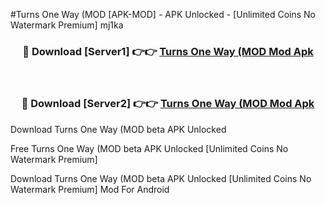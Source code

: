 #Turns One Way (MOD [APK-MOD] - APK Unlocked - [Unlimited Coins No Watermark Premium] mj1ka



<div align="center">

<h3>🔴 Download [Server1] 👉👉 <a href="https://momento.my/?title=Turns_One_Way_(MOD">Turns One Way (MOD Mod Apk</a></h3><br>

<h3>🔴 Download [Server2] 👉👉 <a href="https://momento.my/?title=Turns_One_Way_(MOD">Turns One Way (MOD Mod Apk</a></h3>
</div>



Download Turns One Way (MOD beta APK Unlocked

Free Turns One Way (MOD beta APK Unlocked [Unlimited Coins No Watermark Premium]

Download Turns One Way (MOD beta APK Unlocked [Unlimited Coins No Watermark Premium] Mod For Android
